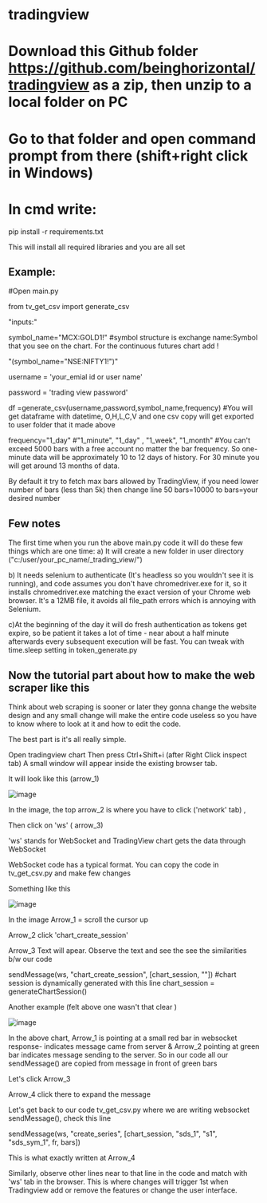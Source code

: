 # tradingview
# Download this Github folder https://github.com/beinghorizontal/tradingview as a zip, then unzip to a local folder on PC

# Go to that folder and open command prompt from there (shift+right click in Windows)

# In cmd write: 
pip install -r requirements.txt

This will install all required libraries and you are all set

## Example:
#Open main.py

from tv_get_csv import generate_csv

"inputs:"

symbol_name="MCX:GOLD1!" #symbol structure is exchange name:Symbol that you see on the chart. For the continuous futures chart add !  

"(symbol_name="NSE:NIFTY1!")"

username = 'your_emial id or user name'

password = 'trading view password'

df =generate_csv(username,password,symbol_name,frequency) #You will get dataframe with datetime, O,H,L,C,V and one csv copy will get exported to user folder that it made above

frequency="1_day" #"1_minute", "1_day" , "1_week", "1_month" #You can't exceed 5000 bars with a free account no matter the bar frequency. So one-minute data will be approximately 10 to 12 days of history. For 30 minute you will get around 13 months of data. 

By default it try to fetch max bars allowed by TradingView, if you need lower number of bars (less than 5k) then change line 50 bars=10000 to bars=your desired number 

## Few notes

The first time when you run the above main.py code it will do these few things which are one time:
a) It will create a new folder in user directory ("c:/user/your_pc_name/_trading_view/")

b) It needs selenium to authenticate (It's headless so you wouldn't see it is running), and code assumes you don't have chromedriver.exe for it, so it installs chromedriver.exe matching the exact version of your Chrome web browser. It's a 12MB file, it avoids all file_path errors which is annoying with Selenium.

c)At the beginning of the day it will do fresh authentication as tokens get expire, so be patient it takes a lot of time - near about a half minute afterwards every subsequent execution will be fast. You can tweak with time.sleep setting in token_generate.py

## Now the tutorial part about how to make the web scraper like this 

Think about web scraping is sooner or later they gonna change the website design and any small change will make the entire code useless so you have to know where to look at it and how to edit the code.

The best part is it's all really simple.

Open tradingview chart
Then press Ctrl+Shift+i (after Right Click inspect tab)
A small window will appear inside the existing browser tab.

It will look like this (arrow_1)

![image](https://user-images.githubusercontent.com/28746824/120113544-97bf0480-c198-11eb-82a8-909a4b07fb6d.png)

In the image, the top arrow_2 is where you have to click ('network' tab) , 

Then click on 'ws' ( arrow_3)

'ws' stands for WebSocket and TradingView chart gets the data through WebSocket

WebSocket code has a typical format. You can copy the code in tv_get_csv.py and make few changes

 Something like this

![image](https://user-images.githubusercontent.com/28746824/120108510-11e48e80-c183-11eb-8778-839e4dbeb00b.png)

In the image Arrow_1 = scroll the cursor up

Arrow_2 click 'chart_create_session'

Arrow_3 Text will apear. Observe the text and see the see the similarities b/w our code 

sendMessage(ws, "chart_create_session", [chart_session, ""]) #chart session is dynamically generated with this line  chart_session = generateChartSession() 

Another example (felt above one wasn't that clear )

![image](https://user-images.githubusercontent.com/28746824/120113816-ddc89800-c199-11eb-8a12-f4cd76941329.png)

In the above chart, Arrow_1 is pointing at a small red bar in websocket response- indicates message came from server & Arrow_2 pointing at green bar indicates message sending to the server. So in our code all our sendMessage() are copied from message in front of green bars

Let's click Arrow_3

Arrow_4 click there to expand the message

Let's get back to our code tv_get_csv.py where we are writing websocket sendMessage(), check this line  


sendMessage(ws, "create_series", [chart_session, "sds_1", "s1", "sds_sym_1", fr, bars])

This is what exactly written at Arrow_4

Similarly, observe other lines near to that line in the code and match with 'ws' tab in the browser. This is where changes will trigger 1st when Tradingview add or remove the features or change the user interface.
